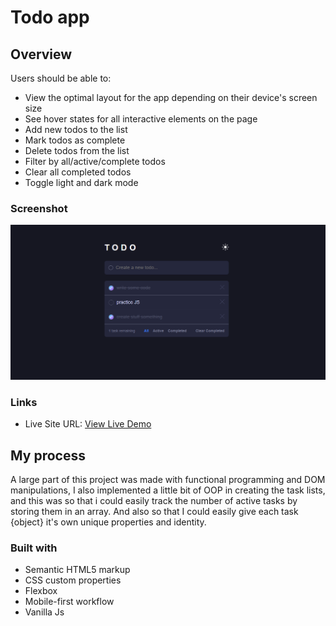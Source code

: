 # Todo app 

## Overview

Users should be able to:

- View the optimal layout for the app depending on their device's screen size
- See hover states for all interactive elements on the page
- Add new todos to the list
- Mark todos as complete
- Delete todos from the list
- Filter by all/active/complete todos
- Clear all completed todos
- Toggle light and dark mode

### Screenshot

![](./screenshot.png)


### Links

- Live Site URL: [View Live Demo](https://todo-app-drab-zeta-54.vercel.app)

## My process

A large part of this project was made with functional programming and DOM manipulations, I also implemented a little bit of OOP in creating the task lists, and this was so that i could easily track the number of active tasks by storing them in an array. And also so that I could easily give each task {object} it's own unique properties and identity.

### Built with

- Semantic HTML5 markup
- CSS custom properties
- Flexbox
- Mobile-first workflow
- Vanilla Js